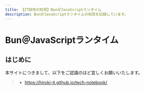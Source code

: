 ```yaml
---
title: 【IT技術の知見】Bun＠JavaScriptランタイム
description: Bun＠JavaScriptランタイムの知見を記録しています。
---
```


# Bun＠JavaScriptランタイム

## はじめに

本サイトにつきまして、以下をご認識のほど宜しくお願いいたします。

> - https://hiroki-it.github.io/tech-notebook/

<br>
